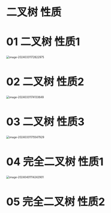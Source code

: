 # 二叉树 性质



# 01 二叉树 性质1

<img src="https://cvp.oss-cn-shanghai.aliyuncs.com/picgo/202403311726310.png" alt="image-20240331172622975" style="zoom:50%;" />

# 02 二叉树 性质2

<img src="https://cvp.oss-cn-shanghai.aliyuncs.com/picgo/202403311741775.png" alt="image-20240331174133649" style="zoom:50%;" />



# 03 二叉树 性质3

<img src="C:\Users\51532\AppData\Roaming\Typora\typora-user-images\image-20240331175547929.png" alt="image-20240331175547929" style="zoom:50%;" />



# 04 完全二叉树 性质1

<img src="https://cvp.oss-cn-shanghai.aliyuncs.com/picgo/202404011142282.png" alt="image-20240401114242901" style="zoom:50%;" />



# 05 完全二叉树 性质2
